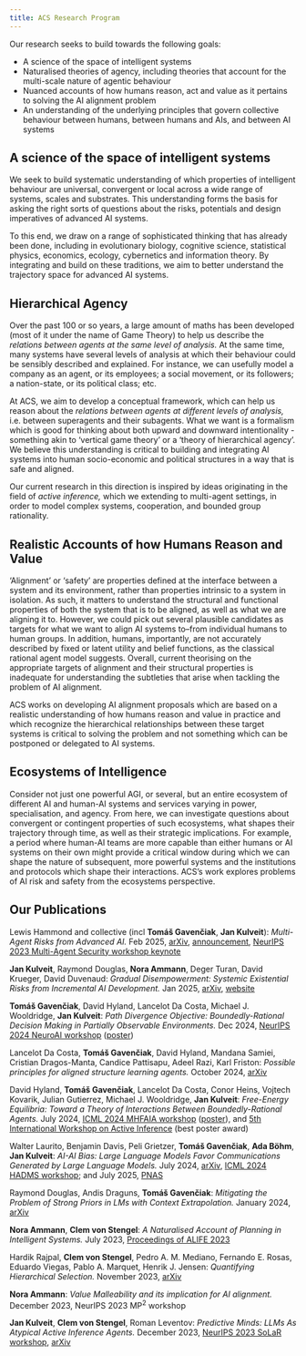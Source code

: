 ```yaml
---
title: ACS Research Program
---
```


Our research seeks to build towards the following goals:

* A science of the space of intelligent systems
* Naturalised theories of agency, including theories that account for the multi-scale nature of agentic behaviour
* Nuanced accounts of how humans reason, act and value as it pertains to solving the AI alignment problem
* An understanding of the underlying principles that govern collective behaviour between humans, between humans and AIs, and between AI systems

## A science of the space of intelligent systems

We seek to build systematic understanding of which properties of intelligent behaviour are universal, convergent or local across a wide range of systems, scales and substrates. This understanding forms the basis for asking the right sorts of questions about the risks, potentials and design imperatives of advanced AI systems. 

To this end, we draw on a range of sophisticated thinking that has already been done, including in evolutionary biology, cognitive science, statistical physics, economics, ecology, cybernetics and information theory. By integrating and build on these traditions, we aim to better understand the trajectory space for advanced AI systems.

## Hierarchical Agency

Over the past 100 or so years, a large amount of maths has been developed (most of it under the name of Game Theory) to help us describe the *relations between agents at the same level of analysis.* At the same time, many systems have several levels of analysis at which their behaviour could be sensibly described and explained. For instance, we can usefully model a company as an agent, or its employees; a social movement, or its followers; a nation-state, or its political class; etc. 

At ACS, we aim to develop a conceptual framework, which can help us reason about the *relations between agents at different levels of analysis,* i.e. between superagents and their subagents. What we want is a formalism which is good for thinking about both upward and downward intentionality - something akin to ‘vertical game theory’ or a ‘theory of hierarchical agency’. We believe this understanding is critical to building and integrating AI systems into human socio-economic and political structures in a way that is safe and aligned. 

Our current research in this direction is inspired by ideas originating in the field of *active inference,* which we extending to multi-agent settings, in order to model complex systems, cooperation, and bounded group rationality.

## Realistic Accounts of how Humans Reason and Value 

‘Alignment’ or ‘safety’ are properties defined at the interface between a system and its environment, rather than properties intrinsic to a system in isolation. As such, it matters to understand the structural and functional properties of both the system that is to be aligned, as well as what we are aligning it to. However, we could pick out several plausible candidates as targets for what we want to align AI systems to–from individual humans to human groups. In addition, humans, importantly, are not accurately described by fixed or latent utility and belief functions, as the classical rational agent model suggests. Overall, current theorising on the appropriate targets of alignment and their structural properties is inadequate for understanding the subtleties that arise when tackling the problem of AI alignment. 

ACS works on developing AI alignment proposals which are based on a realistic understanding of how humans reason and value in practice and which recognize the hierarchical relationships between these target systems is critical to solving the problem and not something which can be postponed or delegated to AI systems.

## Ecosystems of Intelligence 

Consider not just one powerful AGI, or several, but an entire ecosystem of different AI and human-AI systems and services varying in power, specialisation, and agency. From here, we can investigate questions about convergent or contingent properties of such ecosystems, what shapes their trajectory through time, as well as their strategic implications. For example, a period where human-AI teams are more capable than either humans or AI systems on their own might provide a critical window during which we can shape the nature of subsequent, more powerful systems and the institutions and protocols which shape their interactions. ACS’s work explores problems of AI risk and safety from the ecosystems perspective.

## <a name="our-publications"></a>Our Publications

Lewis Hammond and collective (incl **Tomáš Gavenčiak**, **Jan Kulveit**): *Multi-Agent Risks from Advanced AI.* Feb 2025, [arXiv](https://arxiv.org/abs/2502.14143), [announcement](https://www.cooperativeai.com/post/new-report-multi-agent-risks-from-advanced-ai), [NeurIPS 2023 Multi-Agent Security workshop keynote](https://neurips.cc/virtual/2023/82192)

**Jan Kulveit**, Raymond Douglas, **Nora Ammann**, Deger Turan, David Krueger, David Duvenaud: *Gradual Disempowerment: Systemic Existential Risks from Incremental AI Development.* Jan 2025, [arXiv](https://arxiv.org/abs/2501.16946), [website](https://gradual-disempowerment.ai/)

**Tomáš Gavenčiak**, David Hyland, Lancelot Da Costa, Michael J. Wooldridge, **Jan Kulveit**: *Path Divergence Objective: Boundedly-Rational Decision Making in Partially Observable Environments.* Dec 2024, [NeurIPS 2024 NeuroAI workshop](https://openreview.net/group?id=NeurIPS.cc/2024/Workshop/NeuroAI#tab-accept-poster) ([poster](media/PDO-NeuroAI-2024-poster.pdf))

Lancelot Da Costa, **Tomáš Gavenčiak**, David Hyland, Mandana Samiei, Cristian Dragos-Manta, Candice Pattisapu, Adeel Razi, Karl Friston: *Possible principles for aligned structure learning agents.* October 2024, [arXiv](https://arxiv.org/abs/2410.00258)

David Hyland, **Tomáš Gavenčiak**, Lancelot Da Costa, Conor Heins, Vojtech Kovarik, Julian Gutierrez, Michael J. Wooldridge, **Jan Kulveit**: *Free-Energy Equilibria: Toward a Theory of Interactions Between Boundedly-Rational Agents.* July 2024, [ICML 2024 MHFAIA workshop](https://openreview.net/pdf?id=4Ft7DcrjdO) ([poster](media/FEE-ICML-2024-poster.pdf)), and [5th International Workshop on Active Inference](https://iwaiworkshop.github.io/) (best poster award)

Walter Laurito, Benjamin Davis, Peli Grietzer, **Tomáš Gavenčiak**, **Ada Böhm**, **Jan Kulveit**: *AI-AI Bias: Large Language Models Favor Communications Generated by Large Language Models.* July 2024, [arXiv](https://arxiv.org/abs/2407.12856), [ICML 2024 HADMS workshop](https://humans-algs-society.github.io/); and July 2025, [PNAS](https://www.pnas.org/doi/10.1073/pnas.2415697122)

Raymond Douglas, Andis Draguns, **Tomáš Gavenčiak**: *Mitigating the Problem of Strong Priors in LMs with Context Extrapolation.* January 2024, [arXiv](https://arxiv.org/abs/2401.17692)

**Nora Ammann**, **Clem von Stengel**: *A Naturalised Account of Planning in Intelligent Systems.* July 2023, [Proceedings of ALIFE 2023](https://direct.mit.edu/isal/proceedings/isal/35/138/116942)

Hardik Rajpal, **Clem von Stengel**, Pedro A. M. Mediano, Fernando E. Rosas, Eduardo Viegas, Pablo A. Marquet, Henrik J. Jensen: *Quantifying Hierarchical Selection.* November 2023, [arXiv](https://arxiv.org/abs/2310.20386)

**Nora Ammann**: *Value Malleability and its implication for AI alignment.* December 2023, NeurIPS 2023 MP<sup>2</sup> workshop

**Jan Kulveit**, **Clem von Stengel**, Roman Leventov: *Predictive Minds: LLMs As Atypical Active Inference Agents.* December 2023, [NeurIPS 2023 SoLaR workshop](https://openreview.net/forum?id=bak7hB0Zv9), [arXiv](https://arxiv.org/abs/2311.10215)